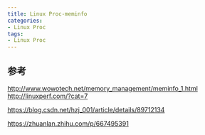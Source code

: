 ```yaml
---
title: Linux Proc-meminfo
categories: 
- Linux Proc
tags:
- Linux Proc
---
```


## 参考
http://www.wowotech.net/memory_management/meminfo_1.html
http://linuxperf.com/?cat=7

https://blog.csdn.net/hzj_001/article/details/89712134


https://zhuanlan.zhihu.com/p/667495391
